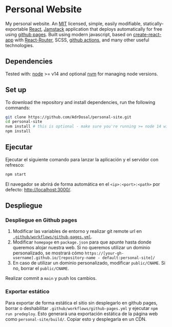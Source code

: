 # Personal Website

<!-- See: [mldangelo.com](https://mldangelo.com). -->

My personal website. An [MIT](https://github.com/mldangelo/personal-site/blob/main/LICENSE) licensed, simple, easily modifiable, statically-exportable [React](https://reactjs.org/), [Jamstack](https://jamstack.org/) application that deploys automatically for free using [github pages](https://pages.github.com/). Built using modern javascript, based on [create-react-app](https://github.com/facebook/create-react-app) with [React-Router](https://reactrouter.com/), SCSS, [github actions](https://github.com/features/actions), and many other useful technologies.

## Dependencies

Tested with: [node](https://nodejs.org/) >= v14 and optional [nvm](https://github.com/nvm-sh/nvm#installing-and-updating) for managing node versions.

## Set up

To download the repository and install dependencies, run the following commands:

```bash
git clone https://github.com/AdrDosal/personal-site.git
cd personal-site
nvm install # this is optional - make sure you're running >= node 14 with `node --version`
npm install
```

## Ejecutar

Ejecutar el siguiente comando para lanzar la aplicación y el servidor con refresco:

```bash
npm start
```
El navegador se abrirá de forma automática en el `<ip>:<port>:<path>` por defecto: [http://localhost:3000/](http://localhost:3000/).

## Despliegue

### Despliegue en Github pages

1. Modificar las variables de entorno y realizar git remote url en  [`.github/workflows/github-pages.yml`](.github/workflows/github-pages.yml).
2. Modificar `homepage` en `package.json` para que apunte hasta donde queremos alojar nuestra web. Si no queremos utilizar un dominio personalizado, se mostrará cómo `https://[your-gh-username].github.io/[repository-name - default:personal-site]/`
3. En caso de utilizar un dominio personalizado, modificar `public/CNAME`. Si no, borrar el `public/CNAME`.

Realizar commit a `main` y push los cambios.

### Exportar estático

Para exportar de forma estática el sitio sin desplegarlo en github pages, borrar o deshabilitar `.github/workflows/github-pages.yml` y ejecutar `npm run predeploy`. Esto generará una exportación estática de la página web como `personal-site/build/`. Copiar esto y desplegarla en un CDN.
